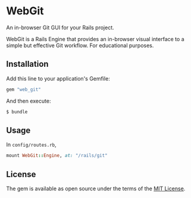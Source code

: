 # WebGit

An in-browser Git GUI for your Rails project.

WebGit is a Rails Engine that provides an in-browser visual interface to a simple but effective Git workflow. For educational purposes.

## Installation

Add this line to your application's Gemfile:

```ruby
gem "web_git"
```

And then execute:
```bash
$ bundle
```

## Usage

In `config/routes.rb`,

```ruby
mount WebGit::Engine, at: "/rails/git"
```

## License
The gem is available as open source under the terms of the [MIT License](http://opensource.org/licenses/MIT).

